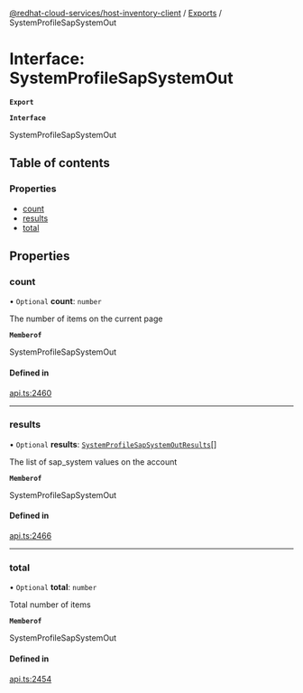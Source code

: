 [@redhat-cloud-services/host-inventory-client](../README.md) / [Exports](../modules.md) / SystemProfileSapSystemOut

# Interface: SystemProfileSapSystemOut

**`Export`**

**`Interface`**

SystemProfileSapSystemOut

## Table of contents

### Properties

- [count](SystemProfileSapSystemOut.md#count)
- [results](SystemProfileSapSystemOut.md#results)
- [total](SystemProfileSapSystemOut.md#total)

## Properties

### count

• `Optional` **count**: `number`

The number of items on the current page

**`Memberof`**

SystemProfileSapSystemOut

#### Defined in

[api.ts:2460](https://github.com/RedHatInsights/javascript-clients/blob/master/packages/host-inventory/api.ts#L2460)

___

### results

• `Optional` **results**: [`SystemProfileSapSystemOutResults`](SystemProfileSapSystemOutResults.md)[]

The list of sap_system values on the account

**`Memberof`**

SystemProfileSapSystemOut

#### Defined in

[api.ts:2466](https://github.com/RedHatInsights/javascript-clients/blob/master/packages/host-inventory/api.ts#L2466)

___

### total

• `Optional` **total**: `number`

Total number of items

**`Memberof`**

SystemProfileSapSystemOut

#### Defined in

[api.ts:2454](https://github.com/RedHatInsights/javascript-clients/blob/master/packages/host-inventory/api.ts#L2454)
